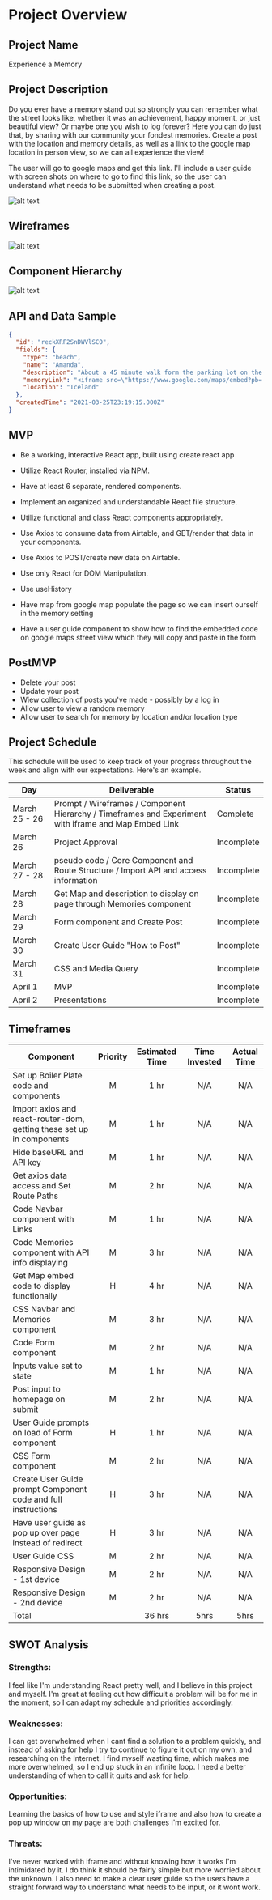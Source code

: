# Project Overview

## Project Name

Experience a Memory

## Project Description

Do you ever have a memory stand out so strongly you can remember what the street looks like, whether it was an achievement, happy moment, or just beautiful view? Or maybe one you wish to log forever? Here you can do just that, by sharing with our community your fondest memories. Create a post with the location and memory details, as well as a link to the google map location in person view, so we can all experience the view!

The user will go to google maps and get this link. I'll include a user guide with screen shots on where to go to find this link, so the user can understand what needs to be submitted when creating a post.

![alt text](https://res.cloudinary.com/mandatea/image/upload/v1616772089/EmbedURLFetch_euy0ki.png "Logo Title Text 1")

## Wireframes

![alt text](https://res.cloudinary.com/mandatea/image/upload/v1616772987/Memory_Wireframes_ddm30y.png "Logo Title Text 1")

## Component Hierarchy

![alt text](https://res.cloudinary.com/mandatea/image/upload/v1616772104/Component_Hierarchy_knadew.png "Logo Title Text 1")

## API and Data Sample

```json
{
  "id": "reckXRF2SnDWVlSCO",
  "fields": {
    "type": "beach",
    "name": "Amanda",
    "description": "About a 45 minute walk form the parking lot on the side of the highway my friends and I finally found this relic.  We were able to climb in and out of...",
    "memoryLink": "<iframe src=\"https://www.google.com/maps/embed?pb=!4v1616714253083!6m8!1m7!1sCAoSLEFGMVFpcE5ZRDZkNXZFLW1RZ1BBMUt4SGduemdMUlAzTHNpUDlPZXVYcHpt!2m2!1d63...",
    "location": "Iceland"
  },
  "createdTime": "2021-03-25T23:19:15.000Z"
}
```

## MVP

- Be a working, interactive React app, built using create react app
- Utilize React Router, installed via NPM.
- Have at least 6 separate, rendered components.
- Implement an organized and understandable React file structure.
- Utilize functional and class React components appropriately.
- Use Axios to consume data from Airtable, and GET/render that data in your components.
- Use Axios to POST/create new data on Airtable.
- Use only React for DOM Manipulation.

- Use useHistory
- Have map from google map populate the page so we can insert ourself in the memory setting
- Have a user guide component to show how to find the embedded code on google maps street view which they will copy and paste in the form

## PostMVP

- Delete your post
- Update your post
- Wiew collection of posts you've made - possibly by a log in
- Allow user to view a random memory
- Allow user to search for memory by location and/or location type

## Project Schedule

This schedule will be used to keep track of your progress throughout the week and align with our expectations. Here's an example.

| Day           | Deliverable                                                                                          | Status     |
| ------------- | ---------------------------------------------------------------------------------------------------- | ---------- |
| March 25 - 26 | Prompt / Wireframes / Component Hierarchy / Timeframes and Experiment with iframe and Map Embed Link | Complete   |
| March 26      | Project Approval                                                                                     | Incomplete |
| March 27 - 28 | pseudo code / Core Component and Route Structure / Import API and access information                 | Incomplete |
| March 28      | Get Map and description to display on page through Memories component                                | Incomplete |
| March 29      | Form component and Create Post                                                                       | Incomplete |
| March 30      | Create User Guide "How to Post"                                                                      | Incomplete |
| March 31      | CSS and Media Query                                                                                  | Incomplete |
| April 1       | MVP                                                                                                  | Incomplete |
| April 2       | Presentations                                                                                        | Incomplete |

## Timeframes

| Component                                                             | Priority | Estimated Time | Time Invested | Actual Time |
| --------------------------------------------------------------------- | :------: | :------------: | :-----------: | :---------: |
| Set up Boiler Plate code and components                               |    M     |      1 hr      |      N/A      |     N/A     |
| Import axios and react-router-dom, getting these set up in components |    M     |      1 hr      |      N/A      |     N/A     |
| Hide baseURL and API key                                              |    M     |      1 hr      |      N/A      |     N/A     |
| Get axios data access and Set Route Paths                             |    M     |      2 hr      |      N/A      |     N/A     |
| Code Navbar component with Links                                      |    M     |      1 hr      |      N/A      |     N/A     |
| Code Memories component with API info displaying                      |    M     |      3 hr      |      N/A      |     N/A     |
| Get Map embed code to display functionally                            |    H     |      4 hr      |      N/A      |     N/A     |
| CSS Navbar and Memories component                                     |    M     |      3 hr      |      N/A      |     N/A     |
| Code Form component                                                   |    M     |      2 hr      |      N/A      |     N/A     |
| Inputs value set to state                                             |    M     |      1 hr      |      N/A      |     N/A     |
| Post input to homepage on submit                                      |    M     |      2 hr      |      N/A      |     N/A     |
| User Guide prompts on load of Form component                          |    H     |      1 hr      |      N/A      |     N/A     |
| CSS Form component                                                    |    M     |      2 hr      |      N/A      |     N/A     |
| Create User Guide prompt Component code and full instructions         |    H     |      3 hr      |      N/A      |     N/A     |
| Have user guide as pop up over page instead of redirect               |    H     |      3 hr      |      N/A      |     N/A     |
| User Guide CSS                                                        |    M     |      2 hr      |      N/A      |     N/A     |
| Responsive Design - 1st device                                        |    M     |      2 hr      |      N/A      |     N/A     |
| Responsive Design - 2nd device                                        |    M     |      2 hr      |      N/A      |     N/A     |
| Total                                                                 |          |     36 hrs     |     5hrs      |    5hrs     |

## SWOT Analysis

### Strengths:

I feel like I'm understanding React pretty well, and I believe in this project and myself. I'm great at feeling out how difficult a problem will be for me in the moment, so I can adapt my schedule and priorities accordingly.

### Weaknesses:

I can get overwhelmed when I cant find a solution to a problem quickly, and instead of asking for help I try to continue to figure it out on my own, and researching on the Internet. I find myself wasting time, which makes me more overwhelmed, so I end up stuck in an infinite loop. I need a better understanding of when to call it quits and ask for help.

### Opportunities:

Learning the basics of how to use and style iframe and also how to create a pop up window on my page are both challenges I'm excited for.

### Threats:

I've never worked with iframe and without knowing how it works I'm intimidated by it. I do think it should be fairly simple but more worried about the unknown. I also need to make a clear user guide so the users have a straight forward way to understand what needs to be input, or it wont work.
